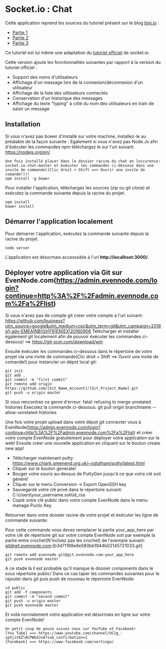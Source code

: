 # Socket.io : Chat

Cette application reprend les sources du tutoriel présent sur le blog [bini.io](http://blog.bini.io) :

* [Partie 1](http://blog.bini.io/developper-une-application-avec-socket-io/)
* [Partie 2](http://blog.bini.io/developper-un-chat-avec-socket-io-partie-2/)
* [Partie 3](http://blog.bini.io/developper-un-chat-avec-socket-io-partie-3/)

Ce tutoriel est lui même une adaptation du [tutoriel officiel](http://socket.io/get-started/chat/) de socket.io.

Cette version ajoute les fonctionnalités suivantes par rapport à la version du tutoriel officiel :

* Support des noms d'utilisateurs
* Affichage d'un message lors de la connexion/déconnexion d'un utilisateur
* Affichage de la liste des utilisateurs connectés
* Conservation d'un historique des messages
* Affichage du texte "typing" à côté du nom des utilisateurs en train de saisir un message


## Installation

Si vous n'avez pas bower d'installé sur votre machine, installez-le au préalable de la façon suivante :
Egalement si vous n'avez pas Node.Js afin d'éxécuter les commandes npm téléchargez le sur l'url suivant: https://nodejs.org/en/
```
Une fois installé placer dans le dossier racine du chat en loccurence: socket.io-chat-master et éxécuter les commandes ci-dessous dans une invite de commande((Clic droit + Shift ==> Ouvrir une invite de comande!))!
npm install -g bower
```
Pour installer l'application, téléchargez les sources (zip ou git clone) et exécutez la commande suivante depuis la racine du projet.
```
npm install
bower install
```

## Démarrer l'application localement

Pour démarrer l'application, exécutez la commande suivante depuis la racine du projet.
```
node server
```
L'application est désormais accesssible à l'url **http://localhost:3000/**.

## Déployer votre application via Git sur EvenNode.com(https://admin.evennode.com/login?continue=http%3A%2F%2Fadmin.evennode.com%2Fa%2Flist)
Si vous n'avez pas de compte git creer votre compte à l'url suivant:  https://github.com/business?utm_source=google&utm_medium=cpc&utm_term=git&utm_campaign=2018q1-adv-EMEA|NB|Git|FR|EN|EX|20160906
Télécharger et installer également git localement afin de pouvoir éxécuter les commandes ci-dessous! ==> https://git-scm.com/download/win

Ensuite éxécuter les commandes ci-dessous dans le répertoire de votre projet via une invite de commande(Clic droit + Shift ==> Ouvrir une invite de comande!) pour instancier un dépot local git:

```
git init
git add .
git commit -m "first commit"
git remote add origin https://github.com/[Git_Name_Account]/[Git_Project_Name].git
git push -u origin master
```
Si vous rencontrez ce genre d'erreur: fatal: refusing to merge unrelated histories
Executez la commande ci-dessous: git pull origin branchname --allow-unrelated-histories

Une fois votre projet upload dans votre dépot git connecter vous à EvenNode(https://admin.evennode.com/login?continue=http%3A%2F%2Fadmin.evennode.com%2Fa%2Flist) 
et créer votre compte EvenNode gratuitement pour déployer votre application sur le web!
Ensuite créer une nouvelle application en cliquant sur le bouton create new app!

- Télécharger maintenant putty: https://www.chiark.greenend.org.uk/~sgtatham/putty/latest.html
- Cliquer sur le bouton generate!
- Bouger votre souris au-dessus de PuttyGen jusqu'à ce que votre clé soit généré!
- Cliquer sur le menu Conversion -> Export OpenSSH key
- Sauvegardé votre clé privé dans le répertoire suivant: C:\Users\your_username\.ssh\id_rsa
- Copié votre clé public dans votre compte EvenNode dans le menu manage Puclic Key

Retourner dans votre dossier racine de votre projet et éxécuter les ligne de commande suivante:

Pour cette commande vous devez remplacer la partie your_app_here par votre clé de répertoire git sur votre compte EvenNode 
soit par exemple la partie entre crochet(N'incluez pas les crochet) de l'exemple suivant: git@git.evennode.com:[b3d71189e8e580bb1944b02145721033.git]

```
git remote add evennode git@git.evennode.com:your_app_here
git push evennode master
```
A ce stade là il est probable qu'il manque le dossier components dans le sous répertoire public/
Dans ce cas taper les commandes suivantes pour le rajouter dans git puis push de nouveau le répertoire EvenNode:

```
cd public
git add -f components
git commit -m "second commit"
git push -u origin master
git push evennode master
```

Et voilà normalement votre application est désormais en ligne sur votre compte EvenNode!

```
Un petit coup de pouce suivez nous sur YouTube et Facebook!
[You Tube] ==> https://www.youtube.com/channel/UC2g_-ipVjit6ZlACPWG4JvA?sub_confirmation=1
[Facebook] ==> https://www.facebook.com/vertingo/
```


